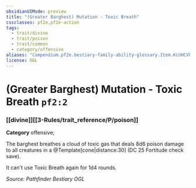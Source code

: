 ```yaml
---
obsidianUIMode: preview
title: "(Greater Barghest) Mutation - Toxic Breath"
cssclasses: pf2e,pf2e-action
tags:
  - trait/divine
  - trait/poison
  - trait/common
  - category/offensive
aliases: "Compendium.pf2e.bestiary-family-ability-glossary.Item.KcUHCVhHnkMD8j3k"
license: OGL
---
```

# (Greater Barghest) Mutation - Toxic Breath `pf2:2`

### [[divine]][[3-Rules/trait_reference/P/poison]]

**Category** offensive; 




The barghest breathes a cloud of toxic gas that deals 8d6 poison damage to all creatures in a @Template\[cone|distance:30\] (DC 25 Fortitude check save).

It can't use Toxic Breath again for 1d4 rounds.

*Source: Pathfinder Bestiary*
*OGL*